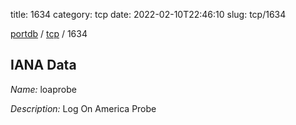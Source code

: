 title: 1634
category: tcp
date: 2022-02-10T22:46:10
slug: tcp/1634

[portdb](/) / [tcp](/category/tcp.html) / 1634


## IANA Data

_Name:_ loaprobe

_Description:_ Log On America Probe

